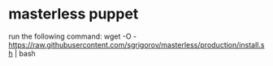 # masterless puppet

run the following command:
wget -O - https://raw.githubusercontent.com/sgrigorov/masterless/production/install.sh | bash

